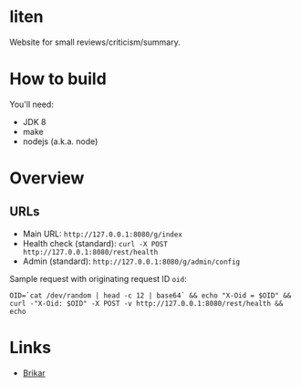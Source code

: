 liten
=====

Website for small reviews/criticism/summary.

# How to build

You'll need:

* JDK 8
* make
* nodejs (a.k.a. node)

# Overview

## URLs

* Main URL: ``http://127.0.0.1:8080/g/index``
* Health check (standard): ``curl -X POST http://127.0.0.1:8080/rest/health``
* Admin (standard): ``http://127.0.0.1:8080/g/admin/config``

Sample request with originating request ID ``oid``:

```
OID=`cat /dev/random | head -c 12 | base64` && echo "X-Oid = $OID" && curl -"X-Oid: $OID" -X POST -v http://127.0.0.1:8080/rest/health && echo
```

# Links

* [Brikar](https://github.com/truward/brikar)

